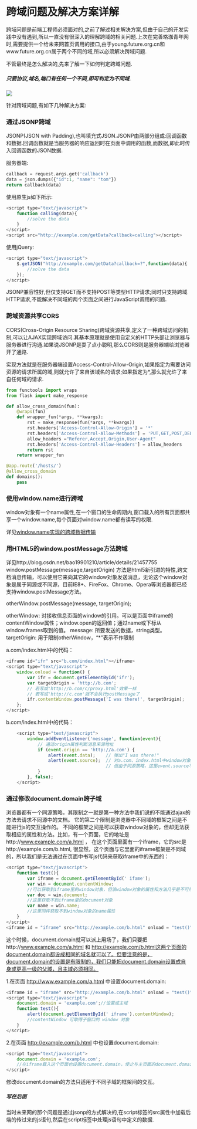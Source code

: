 # 跨域问题及解决方案详解

跨域问题是前端工程师必须面对的,之前了解过相关解决方案,但由于自己的开发实践中没有遇到,所以一直没有很深入的理解跨域的相关问题.上次在完善珞珈青年网时,需要提供一个给未来网首页调用的接口,由于young.future.org.cn和www.future.org.cn属于两个不同的域,所以必须解决跨域问题.

不管最终是怎么解决的,先来了解一下如何判定跨域问题.

##### 只要协议,域名,端口有任何一个不同,即可判定为不同域.

![](http://7xlzgd.com1.z0.glb.clouddn.com/cross-domain-1.png)

针对跨域问题,有如下几种解决方案:

### 通过JSONP跨域
JSONP(JSON with Padding),也叫填充式JSON.JSONP由两部分组成:回调函数和数据.回调函数就是当服务器的响应返回时在页面中调用的函数,而数据,即此时传入回调函数的JSON数据.

服务器端:
```py
callback = request.args.get('callback')
data = json.dumps({"id":1, "name": "tom"})
return callback(data)
```

使用原生js如下所示:
```js
<script type="text/javascript">
    function calling(data){
        //solve the data
    }
</script>
<script src="http://example.com/getData?callback=calling"></script>
```

使用jQuery:
```js
<script type="text/javascript">
    $.getJSON("http://example.com/getData?callback=?",function(data){
        //solve the data
    });
</script>
```
JSONP兼容性好,但仅支持GET而不支持POST等类型HTTP请求;同时只支持跨域HTTP请求,不能解决不同域的两个页面之间进行JavaScript调用的问题.

### 跨域资源共享CORS
CORS(Cross-Origin Resource Sharing)跨域资源共享,定义了一种跨域访问的机制,可以让AJAX实现跨域访问.其基本原理就是使用自定义的HTTP头部让浏览器与服务器进行沟通.如果说JSONP是耍了点小聪明,那么CORS则是服务器端给浏览器开了通路.

实现方法就是在服务器端设置Access-Control-Allow-Origin,如果指定为需要访问资源的请求所属的域,则就允许了来自该域名的请求;如果指定为*,那么就允许了来自任何域的请求.

```py
from functools import wraps
from flask import make_response

def allow_cross_domain(fun):
    @wraps(fun)
    def wrapper_fun(*args, **kwargs):
        rst = make_response(fun(*args, **kwargs))
        rst.headers['Access-Control-Allow-Origin'] = '*'
        rst.headers['Access-Control-Allow-Methods'] = 'PUT,GET,POST,DELETE'
        allow_headers ="Referer,Accept,Origin,User-Agent"
        rst.headers['Access-Control-Allow-Headers'] = allow_headers
        return rst
    return wrapper_fun

@app.route('/hosts/')
@allow_cross_domain
def domains():
    pass
```

### 使用window.name进行跨域
window对象有一个name属性,在一个窗口的生命周期内,窗口载入的所有页面都共享一个window.name,每个页面对window.name都有读写的权限.

详见[window.name实现的跨域数据传输](http://www.cnblogs.com/rainman/archive/2011/02/21/1960044.html)

### 用HTML5的window.postMessage方法跨域
详见http://blog.csdn.net/bao19901210/article/details/21457755
window.postMessage(message,targetOrigin) 方法是html5新引进的特性,跨文档消息传输，可以使用它来向其它的window对象发送消息，无论这个window对象是属于同源或不同源，目前IE8+、FireFox、Chrome、Opera等浏览器都已经支持window.postMessage方法。

otherWindow.postMessage(message, targetOrigin);

otherWindow: 对接收信息页面的window的引用。可以是页面中iframe的contentWindow属性；window.open的返回值；通过name或下标从window.frames取到的值。
message: 所要发送的数据，string类型。
targetOrigin: 用于限制otherWindow，“*”表示不作限制

a.com/index.html中的代码：
```js
<iframe id="ifr" src="b.com/index.html"></iframe>
<script type="text/javascript">
    window.onload = function() {
        var ifr = document.getElementById('ifr');
        var targetOrigin = 'http://b.com';
        // 若写成'http://b.com/c/proxy.html'效果一样
        // 若写成'http://c.com'就不会执行postMessage了
        ifr.contentWindow.postMessage('I was there!', targetOrigin);
    };
</script>
```

b.com/index.html中的代码：
```js
    <script type="text/javascript">
        window.addEventListener('message', function(event){
            // 通过origin属性判断消息来源地址
            if (event.origin == 'http://a.com') {
                alert(event.data);    // 弹出"I was there!"
                alert(event.source);  // 对a.com、index.html中window对象的引用
                                      // 但由于同源策略，这里event.source不可以访问window对象
            }
        }, false);
    </script>
```

### 通过修改document.domain跨子域
浏览器都有一个同源策略，其限制之一就是第一种方法中我们说的不能通过ajax的方法去请求不同源中的文档。 它的第二个限制是浏览器中不同域的框架之间是不能进行js的交互操作的。
不同的框架之间是可以获取window对象的，但却无法获取相应的属性和方法。比如，有一个页面，它的地址是http://www.example.com/a.html ， 在这个页面里面有一个iframe，它的src是http://example.com/b.html, 很显然，这个页面与它里面的iframe框架是不同域的，所以我们是无法通过在页面中书写js代码来获取iframe中的东西的：

```js
<script type="text/javascript">
    function test(){
        var iframe = document.getElementById('￼ifame');
        var win = document.contentWindow;
        //可以获取到iframe里的window对象，但该window对象的属性和方法几乎是不可用的
        var doc = win.document;
        //这里获取不到iframe里的document对象
        var name = win.name;
        //这里同样获取不到window对象的name属性
    }
</script>
<iframe id = "iframe" src="http://example.com/b.html" onload = "test()"></iframe>
```

这个时候，document.domain就可以派上用场了，我们只要把http://www.example.com/a.html 和 http://example.com/b.html这两个页面的document.domain都设成相同的域名就可以了。但要注意的是，document.domain的设置是有限制的，我们只能把document.domain设置成自身或更高一级的父域，且主域必须相同。

1.在页面 http://www.example.com/a.html 中设置document.domain:
```js
<iframe id = "iframe" src="http://example.com/b.html" onload = "test()"></iframe>
<script type="text/javascript">
    document.domain = 'example.com';//设置成主域
    function test(){
        alert(document.getElementById('￼iframe').contentWindow);
        //contentWindow 可取得子窗口的 window 对象
    }
</script>
```

2.在页面 http://example.com/b.html 中也设置document.domain:
```js
<script type="text/javascript">
    document.domain = 'example.com';
    //在iframe载入这个页面也设置document.domain，使之与主页面的document.domain相同
</script>
```
修改document.domain的方法只适用于不同子域的框架间的交互。

##### 写在后面
当时未来网的那个问题是通过jsonp的方式解决的,在script标签的src属性中加载后端的传过来的js语句,然后在script标签中处理js语句中定义的数据.

